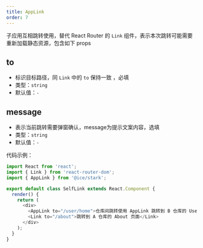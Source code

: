 ```yaml
---
title: AppLink
order: 7
---
```


子应用互相跳转使用，替代 React Router 的 `Link` 组件，表示本次跳转可能需要重新加载静态资源，包含如下 props

## to

- 标识目标路径，同 `Link` 中的 `to` 保持一致 ，必填
- 类型：`string`
- 默认值：`-`

## message

- 表示当前跳转需要弹窗确认，message为提示文案内容，选填
- 类型：`string`
- 默认值：`-`

代码示例：

```js
import React from 'react';
import { Link } from 'react-router-dom';
import { AppLink } from '@ice/stark';

export default class SelfLink extends React.Component {
  render() {
    return (
      <div>
        <AppLink to="/user/home">仓库间跳转使用 AppLink 跳转到 B 仓库的 UserHome 页面</AppLink>
        <Link to="/about">跳转到 A 仓库的 About 页面</Link>
      </div>
    );
  }
}
```
